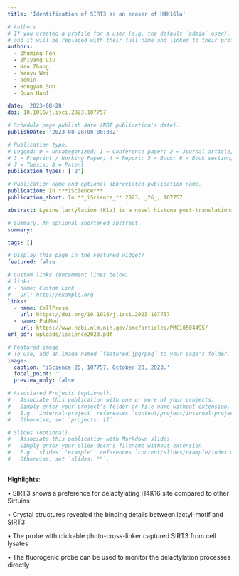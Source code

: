 ```yaml
---
title: 'Identification of SIRT3 as an eraser of H4K16la'

# Authors
# If you created a profile for a user (e.g. the default `admin` user), write the username (folder name) here
# and it will be replaced with their full name and linked to their profile.
authors:
  - Zhuming Fan
  - Zhiyang Liu
  - Nan Zhang
  - Wenyu Wei
  - admin
  - Hongyan Sun
  - Quan Hao1

date: '2023-08-28'
doi: 10.1016/j.isci.2023.107757

# Schedule page publish date (NOT publication's date).
publishDate: '2023-08-28T00:00:00Z'

# Publication type.
# Legend: 0 = Uncategorized; 1 = Conference paper; 2 = Journal article;
# 3 = Preprint / Working Paper; 4 = Report; 5 = Book; 6 = Book section;
# 7 = Thesis; 8 = Patent
publication_types: ['2']

# Publication name and optional abbreviated publication name.
publication: In ***iScience***
publication_short: In **_iScience_** 2023, _26_, 107757

abstract: Lysine lactylation (Kla) is a novel histone post-translational modification discovered in late 2019. Later, HDAC1-3, were identified as the robust Kla erasers. While the Sirtuin family proteins showed weak eraser activities toward Kla, as reported. However, the catalytic mechanisms and physiological functions of HDACs and Sirtuins are not identical. In this study, we observed that SIRT3 exhibits a higher eraser activity against the H4K16la site than the other human Sirtuins. Crystal structures revealed the detailed binding mechanisms between lactyl-lysine peptides and SIRT3. Furthermore, a chemical probe, p-H4K16laAlk, was developed to capture potential Kla erasers from cell lysates. SIRT3 was captured by this probe and detected via proteomic analysis. And another chemical probe, p-H4K16la-NBD, was developed to detect the eraser-Kla delactylation processes directly via fluorescence indication. Our findings and chemical probes provide new directions for further investigating Kla and its roles in gene transcription regulation.

# Summary. An optional shortened abstract.
summary:  

tags: []

# Display this page in the Featured widget?
featured: false

# Custom links (uncomment lines below)
# links:
# - name: Custom Link
#   url: http://example.org 
links:
  - name: CellPress
    url: https://doi.org/10.1016/j.isci.2023.107757
  - name: PubMed
    url: https://www.ncbi.nlm.nih.gov/pmc/articles/PMC10504495/
url_pdf: uploads/iscience2023.pdf

# Featured image
# To use, add an image named `featured.jpg/png` to your page's folder.
image:
  caption: 'iScience 26, 107757, October 20, 2023.'
  focal_point: ''
  preview_only: false

# Associated Projects (optional).
#   Associate this publication with one or more of your projects.
#   Simply enter your project's folder or file name without extension.
#   E.g. `internal-project` references `content/project/internal-project/index.md`.
#   Otherwise, set `projects: []`.

# Slides (optional).
#   Associate this publication with Markdown slides.
#   Simply enter your slide deck's filename without extension.
#   E.g. `slides: "example"` references `content/slides/example/index.md`.
#   Otherwise, set `slides: ""`.
---
```

**Highlights**:

• SIRT3 shows a preference for delactylating H4K16 site compared to other Sirtuins

• Crystal structures revealed the binding details between lactyl-motif and SIRT3

• The probe with clickable photo-cross-linker captured SIRT3 from cell lysates

• The fluorogenic probe can be used to monitor the delactylation processes directly

